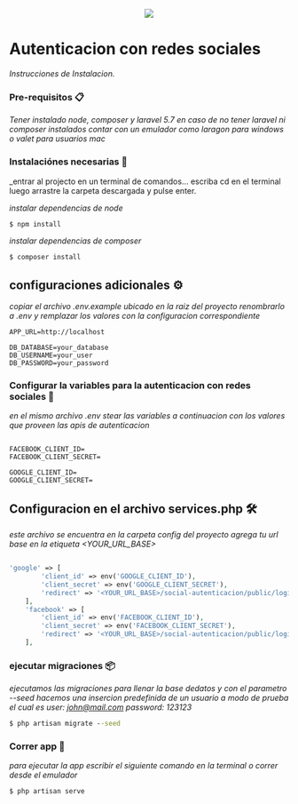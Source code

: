 <p align="center"><img src="https://laravel.com/assets/img/components/logo-laravel.svg"></p>

# Autenticacion con redes sociales


_Instrucciones de Instalacion._


### Pre-requisitos 📋

_Tener instalado node, composer y laravel 5.7 en caso de no tener laravel ni composer instalados contar con un emulador como laragon para windows o valet para usuarios mac_


### Instalaciónes necesarias 🔧

_entrar al projecto en un terminal de comandos... escriba cd en el terminal  luego arrastre la carpeta descargada y pulse enter.

_instalar dependencias de node_

```cmd
$ npm install
```

_instalar dependencias de composer_

```cmd
$ composer install
```


## configuraciones adicionales ⚙️


_copiar el archivo .env.example ubicado en la raiz del proyecto renombrarlo a .env y remplazar los valores con la configuracion correspondiente_

```env
APP_URL=http://localhost

DB_DATABASE=your_database
DB_USERNAME=your_user
DB_PASSWORD=your_password
```
### Configurar la variables para la autenticacion con redes sociales 🔩

_en el mismo archivo .env stear las variables a continuacion con los valores que proveen las apis de autenticacion_


```env

FACEBOOK_CLIENT_ID=
FACEBOOK_CLIENT_SECRET=

GOOGLE_CLIENT_ID=
GOOGLE_CLIENT_SECRET=
```
## Configuracion en el archivo services.php 🛠️

_este archivo se encuentra en la carpeta config del proyecto agrega tu url base en la etiqueta <YOUR_URL_BASE>_


```php

'google' => [
        'client_id' => env('GOOGLE_CLIENT_ID'),
        'client_secret' => env('GOOGLE_CLIENT_SECRET'),
        'redirect' => '<YOUR_URL_BASE>/social-autenticacion/public/login/google/callback',
    ],
    'facebook' => [
        'client_id' => env('FACEBOOK_CLIENT_ID'),
        'client_secret' => env('FACEBOOK_CLIENT_SECRET'),
        'redirect' => '<YOUR_URL_BASE>/social-autenticacion/public/login/facebook/callback',
    ],

```

### ejecutar migraciones 📦

_ejecutamos las migraciones para llenar la base dedatos y con el parametro --seed hacemos una insercion predefinida de un usuario a modo de prueba el cual es
user: john@mail.com
password: 123123_

```cmd
$ php artisan migrate --seed
```

### Correr app  🔩

_para ejecutar la app escribir el siguiente comando en la terminal o correr desde el emulador_

```shell
$ php artisan serve
```


